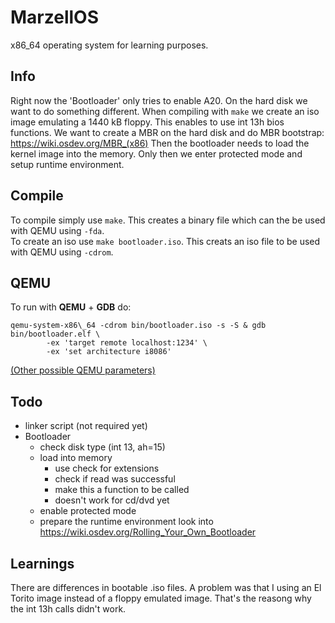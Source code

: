 # MarzellOS

x86\_64 operating system for learning purposes.

## Info
Right now the 'Bootloader' only tries to enable A20.
On the hard disk we want to do something different.
When compiling with `make` we create an iso image emulating
a 1440 kB floppy. This enables to use int 13h bios functions.
We want to create a MBR on the hard disk and do MBR bootstrap:
<https://wiki.osdev.org/MBR_(x86)>
Then the bootloader needs to load the kernel image into the memory.
Only then we enter protected mode and setup runtime environment.


## Compile
To compile simply use `make`.
This creates a binary file which can the be used with QEMU using `-fda`.   
To create an iso use `make bootloader.iso`. This creats an iso file to
be used with QEMU using `-cdrom`.

## QEMU
To run with **QEMU** + **GDB** do:
```shell
qemu-system-x86\_64 -cdrom bin/bootloader.iso -s -S & gdb bin/bootloader.elf \
        -ex 'target remote localhost:1234' \
        -ex 'set architecture i8086'
```
[\(Other possible QEMU parameters)](https://manned.org/qemu-system-x86_64/129d1fa3)    

## Todo
- linker script (not required yet)
- Bootloader
  - check disk type (int 13, ah=15)
  - load into memory
      - use check for extensions
      - check if read was successful
      - make this a function to be called
      - doesn't work for cd/dvd yet
  - enable protected mode
  - prepare the runtime environment
look into <https://wiki.osdev.org/Rolling_Your_Own_Bootloader>

## Learnings
There are differences in bootable .iso files. A problem was that I
using an El Torito image instead of a floppy emulated image.
That's the reasong why the int 13h calls didn't work.
